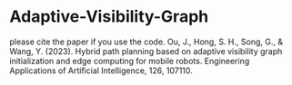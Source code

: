 # Adaptive-Visibility-Graph
please cite the paper if you use the code.
Ou, J., Hong, S. H., Song, G., & Wang, Y. (2023). Hybrid path planning based on adaptive visibility graph initialization and edge computing for mobile robots. Engineering Applications of Artificial Intelligence, 126, 107110.
